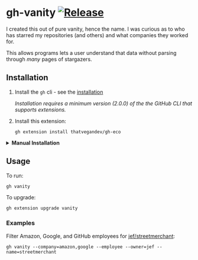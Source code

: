 # gh-vanity [![Release](https://github.com/jef/gh-vanity/actions/workflows/release.yaml/badge.svg)](https://github.com/jef/gh-vanity/actions/workflows/release.yaml)

I created this out of pure vanity, hence the name. I was curious as to who has starred my repositories (and others) and what companies they worked for.

This allows programs lets a user understand that data without parsing through _many_ pages of stargazers.

## Installation

1. Install the `gh` cli - see the [installation](https://github.com/cli/cli#installation)

   _Installation requires a minimum version (2.0.0) of the the GitHub CLI that supports extensions._

2. Install this extension:

   ```shell
   gh extension install thatvegandev/gh-eco
   ```

<details>
<summary><strong>Manual Installation</strong></summary>

Requirements: `cli/cli` and `go`.

1. Clone the repository

   ```shell
   # git
   git clone https://github.com/thatvegandev/gh-eco

   # GitHub CLI
   gh repo clone thatvegandev/gh-eco
   ```

2. `cd` into it

   ```shell
   cd gh-eco
   ```

3. Build it

   ```shell
   make build
   ```

4. Install it locally

   ```shell
   gh extension install .
   ```
</details>

## Usage

To run:

```shell
gh vanity
```

To upgrade:

```sh
gh extension upgrade vanity
```

### Examples

Filter Amazon, Google, and GitHub employees for [jef/streetmerchant](https://github.com/jef/streetmerchant):

```shell
gh vanity --company=amazon,google --employee --owner=jef --name=streetmerchant
```
